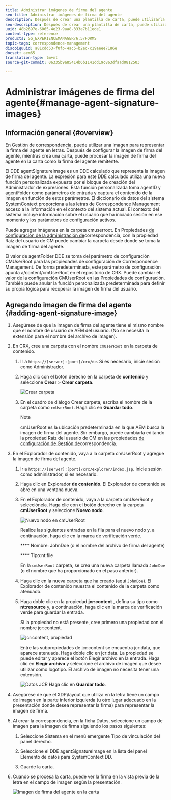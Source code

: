 ```yaml
---
title: Administrar imágenes de firma del agente
seo-title: Administrar imágenes de firma del agente
description: Después de crear una plantilla de carta, puede utilizarla para crear correspondencia en AEM Forms administrando datos, contenido y datos adjuntos.
seo-description: Después de crear una plantilla de carta, puede utilizarla para crear correspondencia en AEM Forms administrando datos, contenido y datos adjuntos.
uuid: 48b2697e-6065-4e23-9aa8-333e7b11ede1
content-type: reference
products: SG_EXPERIENCEMANAGER/6.5/FORMS
topic-tags: correspondence-management
discoiquuid: a81cdd53-f0fb-4ac5-b2ec-c19aeee7186e
docset: aem65
translation-type: tm+mt
source-git-commit: 06335b9a85414b6b1141dd19c863dfaad0812503

---
```



# Administrar imágenes de firma del agente{#manage-agent-signature-images}

## Información general {#overview}

En Gestión de correspondencia, puede utilizar una imagen para representar la firma del agente en letras. Después de configurar la imagen de firma del agente, mientras crea una carta, puede procesar la imagen de firma del agente en la carta como la firma del agente remitente.

El DDE agentSignatureImage es un DDE calculado que representa la imagen de firma del agente. La expresión para este DDE calculado utiliza una nueva función personalizada expuesta por el bloque de creación del Administrador de expresiones. Esta función personalizada toma agentID y agentFolder como parámetros de entrada y captura el contenido de la imagen en función de estos parámetros. El diccionario de datos del sistema SystemContext proporciona a las letras de Correspondence Management acceso a la información en el contexto del sistema actual. El contexto del sistema incluye información sobre el usuario que ha iniciado sesión en ese momento y los parámetros de configuración activos.

Puede agregar imágenes en la carpeta cmuserroot. En Propiedades [de configuración de la administración de](/help/forms/using/cm-configuration-properties.md)correspondencia, con la propiedad Raíz del usuario de CM puede cambiar la carpeta desde donde se toma la imagen de firma del agente.

El valor de agentFolder DDE se toma del parámetro de configuración CMUserRoot para las propiedades de configuración de Correspondence Management. De forma predeterminada, este parámetro de configuración apunta a/content/cmUserRoot en el repositorio de CRX. Puede cambiar el valor de la configuración CMUserRoot en las Propiedades de configuración.
También puede anular la función personalizada predeterminada para definir su propia lógica para recuperar la imagen de firma del usuario.

## Agregando imagen de firma del agente {#adding-agent-signature-image}

1. Asegúrese de que la imagen de firma del agente tiene el mismo nombre que el nombre de usuario de AEM del usuario. (No se necesita la extensión para el nombre del archivo de imagen).
1. En CRX, cree una carpeta con el nombre `cmUserRoot` en la carpeta de contenido.

   1. Ir a `https://[server]:[port]/crx/de`. Si es necesario, inicie sesión como Administrador.

   1. Haga clic con el botón derecho en la carpeta de **contenido** y seleccione **Crear** > **Crear carpeta**.

      ![Crear carpeta](assets/1_createnode_cmuserroot.png)

   1. En el cuadro de diálogo Crear carpeta, escriba el nombre de la carpeta como `cmUserRoot`. Haga clic en **Guardar todo**.

      >[!NOTE]
      >
      >cmUserRoot es la ubicación predeterminada en la que AEM busca la imagen de firma del agente. Sin embargo, puede cambiarla editando la propiedad Raíz del usuario de CM en las propiedades [de configuración de Gestión de](/help/forms/using/cm-configuration-properties.md)correspondencia.

1. En el Explorador de contenido, vaya a la carpeta cmUserRoot y agregue la imagen de firma del agente.

   1. Ir a `https://[server]:[port]/crx/explorer/index.jsp`. Inicie sesión como administrador, si es necesario.
   1. Haga clic en Explorador **de contenido**. El Explorador de contenido se abre en una ventana nueva.
   1. En el Explorador de contenido, vaya a la carpeta cmUserRoot y selecciónela. Haga clic con el botón derecho en la carpeta **cmUserRoot** y seleccione **Nuevo nodo**.

      ![Nuevo nodo en cmUserRoot](assets/2_cmuserroot_newnode.png)

      Realice las siguientes entradas en la fila para el nuevo nodo y, a continuación, haga clic en la marca de verificación verde.

      **** Nombre: JohnDoe (o el nombre del archivo de firma del agente)

      **** Tipo:nt:file

      En la `cmUserRoot` carpeta, se crea una nueva carpeta llamada `JohnDoe` (o el nombre que ha proporcionado en el paso anterior).

   1. Haga clic en la nueva carpeta que ha creado (aquí `JohnDoe`). El Explorador de contenido muestra el contenido de la carpeta como atenuado.

   1. Haga doble clic en la propiedad **jcr:content** , defina su tipo como **nt:resource** y, a continuación, haga clic en la marca de verificación verde para guardar la entrada.

      Si la propiedad no está presente, cree primero una propiedad con el nombre jcr:content.

      ![jcr:content, propiedad](assets/3_jcrcontentntresource.png)

      Entre las subpropiedades de jcr:content se encuentra jcr:data, que aparece atenuada. Haga doble clic en jcr:data. La propiedad se puede editar y aparece el botón Elegir archivo en la entrada. Haga clic en **Elegir archivo** y seleccione el archivo de imagen que desee utilizar como logotipo. El archivo de imagen no necesita tener una extensión.

      ![Datos JCR](assets/5_jcrdata.png)
   Haga clic en **Guardar todo**.

1. Asegúrese de que el XDP\layout que utiliza en la letra tiene un campo de imagen en la parte inferior izquierda (u otro lugar adecuado en la presentación donde desea representar la firma) para representar la imagen de firma.
1. Al crear la correspondencia, en la ficha Datos, seleccione un campo de imagen para la imagen de firma siguiendo los pasos siguientes:

   1. Seleccione Sistema en el menú emergente Tipo de vinculación del panel derecho.

   1. Seleccione el DDE agentSignatureImage en la lista del panel Elemento de datos para SystemContext DD.

   1. Guarde la carta.

1. Cuando se procesa la carta, puede ver la firma en la vista previa de la letra en el campo de imagen según la presentación.

   ![Imagen de firma del agente en la carta](assets/letterwithsignature.png)

